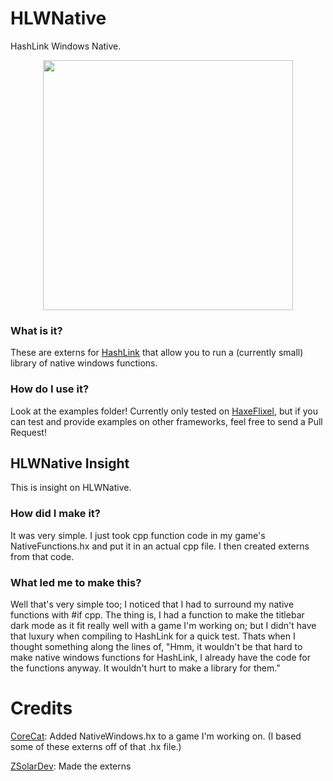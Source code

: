 # HLWNative
HashLink Windows Native.
<p align="center">
  <img width="400" src="https://github.com/ZSolarDev/HLWNative/blob/main/resource/Logo.png">
</p>

### What is it?
These are externs for [HashLink](https://hashlink.haxe.org/) that allow you to run a (currently small) library of native windows functions.

### How do I use it?
Look at the examples folder! Currently only tested on [HaxeFlixel](https://haxeflixel.com), but if you can test and provide examples on other frameworks, feel free to send a Pull Request!

## HLWNative Insight
This is insight on HLWNative.
### How did I make it?
It was very simple. I just took cpp function code in my game's NativeFunctions.hx and put it in an actual cpp file. I then created externs from that code.
### What led me to make this?
Well that's very simple too; I noticed that I had to surround my native functions with #if cpp. The thing is, I had a function to make the titlebar dark mode as it fit really well with a game I'm working on; but I didn't have that luxury when compiling to HashLink for a quick test. Thats when I thought something along the lines of, "Hmm, it wouldn't be that hard to make native windows functions for HashLink, I already have the code for the functions anyway. It wouldn't hurt to make a library for them."

# Credits
[CoreCat](https://www.github.com/corecathx): Added NativeWindows.hx to a game I'm working on. (I based some of these externs off of that .hx file.)

[ZSolarDev](https://www.github.com/ZSolarDev): Made the externs
